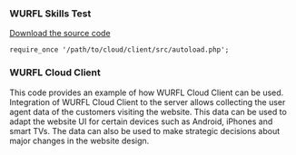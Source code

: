 ### WURFL Skills Test 

[Download the source code](https://github.com/klmnk/wurfl-skills-test/archive/first-commit.zip)

    require_once '/path/to/cloud/client/src/autoload.php'; 

### WURFL Cloud Client
This code provides an example of how WURFL Cloud Client can be used.
Integration of WURFL Cloud Client to the server allows collecting the user agent data of the customers visiting the website.
This data can be used to adapt the website UI for certain devices such as Android, iPhones and smart TVs.
The data can also be used to make strategic decisions about major changes in the website design.
